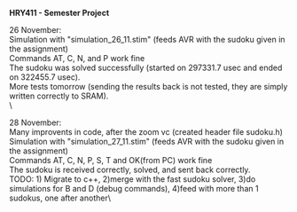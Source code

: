 **HRY411 - Semester Project**

26 November:\
Simulation with "simulation_26_11.stim" (feeds AVR with the sudoku given in the assignment)\
Commands AT, C, N, and P work fine\
The sudoku was solved successfully (started on 297331.7 usec and ended on 322455.7 usec).\
More tests tomorrow (sending the results back is not tested, they are simply written correctly to SRAM).\
\

28 November:\
Many improvents in code, after the zoom vc (created header file sudoku.h)
Simulation with "simulation_27_11.stim" (feeds AVR with the sudoku given in the assignment)\
Commands AT, C, N, P, S, T and OK(from PC) work fine\
The sudoku is received correctly, solved, and sent back correctly.\
TODO: 1) Migrate to c++, 2)merge with the fast sudoku solver, 3)do simulations for B and D (debug commands), 4)feed with more than 1 sudokus, one after another\



